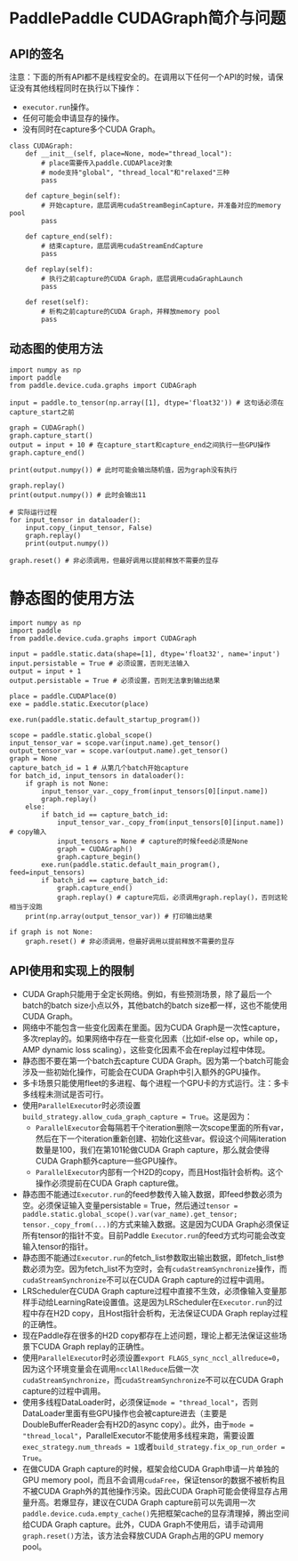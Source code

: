 # PaddlePaddle CUDAGraph简介与问题

## API的签名
注意：下面的所有API都不是线程安全的。在调用以下任何一个API的时候，请保证没有其他线程同时在执行以下操作：

- `executor.run`操作。
- 任何可能会申请显存的操作。
- 没有同时在capture多个CUDA Graph。

```
class CUDAGraph:
    def __init__(self, place=None, mode="thread_local"):
        # place需要传入paddle.CUDAPlace对象
        # mode支持"global", "thread_local"和"relaxed"三种
        pass

    def capture_begin(self):
        # 开始capture，底层调用cudaStreamBeginCapture，并准备对应的memory pool
        pass

    def capture_end(self):
        # 结束capture，底层调用cudaStreamEndCapture
        pass

    def replay(self):
        # 执行之前capture的CUDA Graph，底层调用cudaGraphLaunch
        pass

    def reset(self):
        # 析构之前capture的CUDA Graph，并释放memory pool
        pass
```


## 动态图的使用方法
```
import numpy as np
import paddle
from paddle.device.cuda.graphs import CUDAGraph

input = paddle.to_tensor(np.array([1], dtype='float32')) # 这句话必须在capture_start之前

graph = CUDAGraph()
graph.capture_start()
output = input + 10 # 在capture_start和capture_end之间执行一些GPU操作
graph.capture_end()

print(output.numpy()) # 此时可能会输出随机值，因为graph没有执行

graph.replay()
print(output.numpy()) # 此时会输出11

# 实际运行过程
for input_tensor in dataloader():
    input.copy_(input_tensor, False)
    graph.replay()
    print(output.numpy())

graph.reset() # 非必须调用，但最好调用以提前释放不需要的显存
```

# 静态图的使用方法
```
import numpy as np
import paddle
from paddle.device.cuda.graphs import CUDAGraph

input = paddle.static.data(shape=[1], dtype='float32', name='input')
input.persistable = True # 必须设置，否则无法输入
output = input + 1
output.persistable = True # 必须设置，否则无法拿到输出结果

place = paddle.CUDAPlace(0)
exe = paddle.static.Executor(place)

exe.run(paddle.static.default_startup_program())

scope = paddle.static.global_scope()
input_tensor_var = scope.var(input.name).get_tensor()
output_tensor_var = scope.var(output.name).get_tensor()
graph = None
capture_batch_id = 1 # 从第几个batch开始capture
for batch_id, input_tensors in dataloader():
    if graph is not None:
        input_tensor_var._copy_from(input_tensors[0][input.name])
        graph.replay()
    else:
        if batch_id == capture_batch_id:
            input_tensor_var._copy_from(input_tensors[0][input.name]) # copy输入
            input_tensors = None # capture的时候feed必须是None
            graph = CUDAGraph()
            graph.capture_begin()
        exe.run(paddle.static.default_main_program(), feed=input_tensors)
        if batch_id == capture_batch_id:
            graph.capture_end()
            graph.replay() # capture完后，必须调用graph.replay()，否则这轮相当于没跑
    print(np.array(output_tensor_var)) # 打印输出结果

if graph is not None:
    graph.reset() # 非必须调用，但最好调用以提前释放不需要的显存
```

## API使用和实现上的限制

- CUDA Graph只能用于全定长网络。例如，有些预测场景，除了最后一个batch的batch size小点以外，其他batch的batch size都一样，这也不能使用CUDA Graph。
- 网络中不能包含一些变化因素在里面。因为CUDA Graph是一次性capture，多次replay的。如果网络中存在一些变化因素（比如if-else op，while op，AMP dynamic loss scaling），这些变化因素不会在replay过程中体现。
- 静态图不要在第一个batch去capture CUDA Graph。因为第一个batch可能会涉及一些初始化操作，可能会在CUDA Graph中引入额外的GPU操作。
- 多卡场景只能使用fleet的多进程、每个进程一个GPU卡的方式运行。注：多卡多线程未测试是否可行。
- 使用`ParallelExecutor`时必须设置`build_strategy.allow_cuda_graph_capture = True`。这是因为：
	- `ParallelExecutor`会每隔若干个iteration删除一次scope里面的所有var，然后在下一个iteration重新创建、初始化这些var。假设这个间隔iteration数量是100，我们在第101轮做CUDA Graph capture，那么就会使得CUDA Graph额外capture一些GPU操作。
	- `ParallelExecutor`内部有一个H2D的copy，而且Host指针会析构。这个操作必须提前在CUDA Graph capture做。
- 静态图不能通过`Executor.run`的feed参数传入输入数据，即feed参数必须为空。必须保证输入变量persistable = True，然后通过`tensor = paddle.static.global_scope().var(var_name).get_tensor; tensor._copy_from(...)`的方式来输入数据。这是因为CUDA Graph必须保证所有tensor的指针不变。目前Paddle `Executor.run`的feed方式均可能会改变输入tensor的指针。
- 静态图不能通过`Executor.run`的fetch_list参数取出输出数据，即fetch_list参数必须为空。因为fetch_list不为空时，会有`cudaStreamSynchronize`操作，而`cudaStreamSynchronize`不可以在CUDA Graph capture的过程中调用。
- LRScheduler在CUDA Graph capture过程中直接不生效，必须像输入变量那样手动给LearningRate设置值。这是因为LRScheduler在`Executor.run`的过程中存在H2D copy，且Host指针会析构，无法保证CUDA Graph replay过程的正确性。
- 现在Paddle存在很多的H2D copy都存在上述问题，理论上都无法保证这些场景下CUDA Graph replay的正确性。
- 使用`ParallelExecutor`时必须设置`export FLAGS_sync_nccl_allreduce=0`，因为这个环境变量会在调用`ncclAllReduce`后做一次`cudaStreamSynchronize`，而`cudaStreamSynchronize`不可以在CUDA Graph capture的过程中调用。
- 使用多线程DataLoader时，必须保证`mode = "thread_local"`，否则DataLoader里面有些GPU操作也会被capture进去（主要是DoubleBufferReader会有H2D的async copy）。此外，由于`mode = "thread_local"`，ParallelExecutor不能使用多线程来跑，需要设置`exec_strategy.num_threads = 1`或者`build_strategy.fix_op_run_order = True`。
- 在做CUDA Graph capture的时候，框架会给CUDA Graph申请一片单独的GPU memory pool，而且不会调用`cudaFree`，保证tensor的数据不被析构且不被CUDA Graph外的其他操作污染。因此CUDA Graph可能会使得显存占用量升高。若爆显存，建议在CUDA Graph capture前可以先调用一次`paddle.device.cuda.empty_cache()`先把框架cache的显存清理掉，腾出空间给CUDA Graph capture。此外，CUDA Graph不使用后，请手动调用`graph.reset()`方法，该方法会释放CUDA Graph占用的GPU memory pool。
